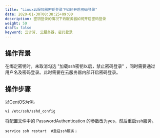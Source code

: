 ```yaml
---
title: "Linux云服务器密钥登录下如何开启密码登录"
date: 2020-01-30T00:38:25+09:00
description: 密钥登录的情况下云服务器如何开启密码登录
weight: 50
draft: false
keyword: 云计算, 云服务器，密码登录
---
```


## 操作背景

在绑定密钥时，未取消勾选 "加载ssh密钥以后，禁止密码登录" ，同时需要通过用户名及密码登录。此时需要在云服务器内部开启密码登录。

## 操作步骤

以CentOS为例。

```shell
vi /etc/ssh/sshd_config
```

将配置文件中的 PasswordAuthentication 的参数改为yes，然后重启ssh服务。

```shell
service ssh restart  #重启ssh服务；
```

